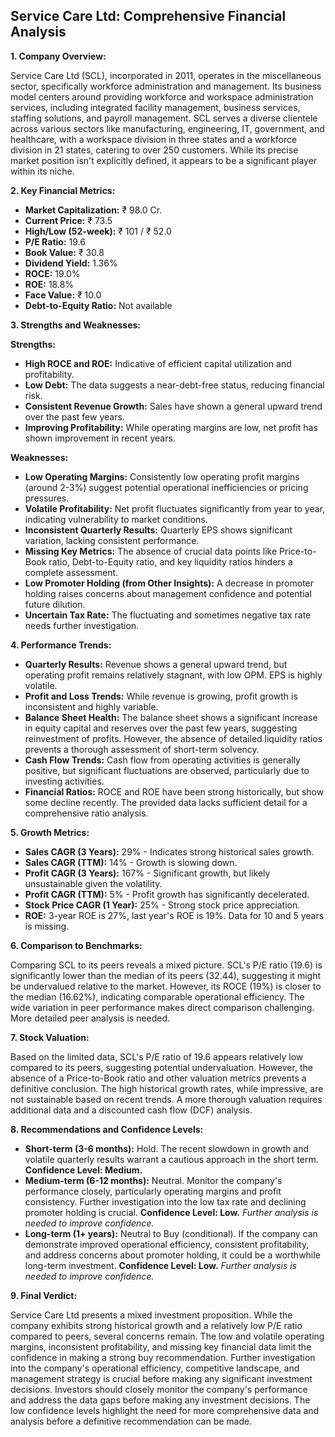 ## Service Care Ltd: Comprehensive Financial Analysis

**1. Company Overview:**

Service Care Ltd (SCL), incorporated in 2011, operates in the miscellaneous sector, specifically workforce administration and management.  Its business model centers around providing workforce and workspace administration services, including integrated facility management, business services, staffing solutions, and payroll management. SCL serves a diverse clientele across various sectors like manufacturing, engineering, IT, government, and healthcare, with a workspace division in three states and a workforce division in 21 states, catering to over 250 customers.  While its precise market position isn't explicitly defined, it appears to be a significant player within its niche.


**2. Key Financial Metrics:**

* **Market Capitalization:** ₹ 98.0 Cr.
* **Current Price:** ₹ 73.5
* **High/Low (52-week):** ₹ 101 / ₹ 52.0
* **P/E Ratio:** 19.6
* **Book Value:** ₹ 30.8
* **Dividend Yield:** 1.36%
* **ROCE:** 19.0%
* **ROE:** 18.8%
* **Face Value:** ₹ 10.0
* **Debt-to-Equity Ratio:** Not available


**3. Strengths and Weaknesses:**

**Strengths:**

* **High ROCE and ROE:**  Indicative of efficient capital utilization and profitability.
* **Low Debt:**  The data suggests a near-debt-free status, reducing financial risk.
* **Consistent Revenue Growth:**  Sales have shown a general upward trend over the past few years.
* **Improving Profitability:** While operating margins are low, net profit has shown improvement in recent years.


**Weaknesses:**

* **Low Operating Margins:** Consistently low operating profit margins (around 2-3%) suggest potential operational inefficiencies or pricing pressures.
* **Volatile Profitability:**  Net profit fluctuates significantly from year to year, indicating vulnerability to market conditions.
* **Inconsistent Quarterly Results:** Quarterly EPS shows significant variation, lacking consistent performance.
* **Missing Key Metrics:**  The absence of crucial data points like Price-to-Book ratio, Debt-to-Equity ratio, and key liquidity ratios hinders a complete assessment.
* **Low Promoter Holding (from Other Insights):** A decrease in promoter holding raises concerns about management confidence and potential future dilution.
* **Uncertain Tax Rate:** The fluctuating and sometimes negative tax rate needs further investigation.


**4. Performance Trends:**

* **Quarterly Results:** Revenue shows a general upward trend, but operating profit remains relatively stagnant, with low OPM.  EPS is highly volatile.
* **Profit and Loss Trends:**  While revenue is growing, profit growth is inconsistent and highly variable.
* **Balance Sheet Health:**  The balance sheet shows a significant increase in equity capital and reserves over the past few years, suggesting reinvestment of profits.  However, the absence of detailed liquidity ratios prevents a thorough assessment of short-term solvency.
* **Cash Flow Trends:** Cash flow from operating activities is generally positive, but significant fluctuations are observed, particularly due to investing activities.
* **Financial Ratios:** ROCE and ROE have been strong historically, but show some decline recently.  The provided data lacks sufficient detail for a comprehensive ratio analysis.


**5. Growth Metrics:**

* **Sales CAGR (3 Years):** 29% -  Indicates strong historical sales growth.
* **Sales CAGR (TTM):** 14% -  Growth is slowing down.
* **Profit CAGR (3 Years):** 167% -  Significant growth, but likely unsustainable given the volatility.
* **Profit CAGR (TTM):** 5% -  Profit growth has significantly decelerated.
* **Stock Price CAGR (1 Year):** 25% -  Strong stock price appreciation.
* **ROE:**  3-year ROE is 27%, last year's ROE is 19%.  Data for 10 and 5 years is missing.


**6. Comparison to Benchmarks:**

Comparing SCL to its peers reveals a mixed picture.  SCL's P/E ratio (19.6) is significantly lower than the median of its peers (32.44), suggesting it might be undervalued relative to the market. However, its ROCE (19%) is closer to the median (16.62%), indicating comparable operational efficiency.  The wide variation in peer performance makes direct comparison challenging.  More detailed peer analysis is needed.


**7. Stock Valuation:**

Based on the limited data, SCL's P/E ratio of 19.6 appears relatively low compared to its peers, suggesting potential undervaluation. However, the absence of a Price-to-Book ratio and other valuation metrics prevents a definitive conclusion.  The high historical growth rates, while impressive, are not sustainable based on recent trends.  A more thorough valuation requires additional data and a discounted cash flow (DCF) analysis.


**8. Recommendations and Confidence Levels:**

* **Short-term (3-6 months):** Hold.  The recent slowdown in growth and volatile quarterly results warrant a cautious approach in the short term.  **Confidence Level: Medium.**
* **Medium-term (6-12 months):**  Neutral.  Monitor the company's performance closely, particularly operating margins and profit consistency.  Further investigation into the low tax rate and declining promoter holding is crucial. **Confidence Level: Low.**  *Further analysis is needed to improve confidence.*
* **Long-term (1+ years):**  Neutral to Buy (conditional).  If the company can demonstrate improved operational efficiency, consistent profitability, and address concerns about promoter holding, it could be a worthwhile long-term investment.  **Confidence Level: Low.** *Further analysis is needed to improve confidence.*


**9. Final Verdict:**

Service Care Ltd presents a mixed investment proposition. While the company exhibits strong historical growth and a relatively low P/E ratio compared to peers, several concerns remain.  The low and volatile operating margins, inconsistent profitability, and missing key financial data limit the confidence in making a strong buy recommendation.  Further investigation into the company's operational efficiency, competitive landscape, and management strategy is crucial before making any significant investment decisions.  Investors should closely monitor the company's performance and address the data gaps before making any investment decisions.  The low confidence levels highlight the need for more comprehensive data and analysis before a definitive recommendation can be made.
